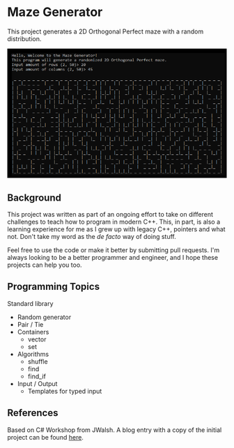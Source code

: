 # Maze Generator
This project generates a 2D Orthogonal Perfect maze with a 
random distribution.

![Example output of the program](img/generated_maze.png)

## Background
This project was written as part of an ongoing effort to take on different challenges
to teach how to program in modern C++. This, in part, is also a learning experience for me as I 
grew up with legacy C++, pointers and what not. Don't take my word as the *de facto* way of doing stuff.

Feel free to use the code or make it better by submitting pull requests. I'm always looking to be a better
programmer and engineer, and I hope these projects can help you too.

## Programming Topics
Standard library
- Random generator
- Pair / Tie
- Containers
    - vector
    - set
- Algorithms
    - shuffle
    - find
    - find_if
- Input / Output
    - Templates for typed input

## References
Based on C# Workshop from JWalsh. A blog entry with a copy of the initial project 
can be found [here](https://www.gamedev.net/blogs/entry/2255278-c-workshop-project-1-maze-generator/).

